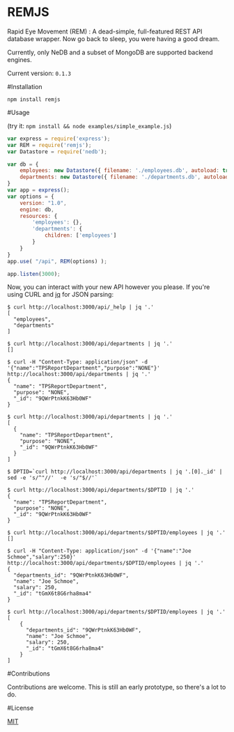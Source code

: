 # REMJS

Rapid Eye Movement (REM) : A dead-simple, full-featured REST API database wrapper.  Now go back to sleep, you were having a good dream.

Currently, only NeDB and a subset of MongoDB are supported backend engines.

Current version: `0.1.3`

#Installation

```shell
npm install remjs
```

#Usage

(try it: `npm install && node examples/simple_example.js`)
```javascript
var express = require('express');
var REM = require('remjs');
var Datastore = require('nedb');

var db = {
    employees: new Datastore({ filename: './employees.db', autoload: true }),
    departments: new Datastore({ filename: './departments.db', autoload: true })
}
var app = express();
var options = {
    version: "1.0",
    engine: db,
    resources: {
        'employees': {},
        'departments': {
            children: ['employees']
        }
    }
}
app.use( "/api", REM(options) );

app.listen(3000);
```

Now, you can interact with your new API however you please.  If you're using CURL and [jq](http://stedolan.github.io/jq/) for JSON parsing:

```shell
$ curl http://localhost:3000/api/_help | jq '.'
[
  "employees",
  "departments"
]

$ curl http://localhost:3000/api/departments | jq '.'
[]

$ curl -H "Content-Type: application/json" -d '{"name":"TPSReportDepartment","purpose":"NONE"}' http://localhost:3000/api/departments | jq '.'
{
  "name": "TPSReportDepartment",
  "purpose": "NONE",
  "_id": "9QWrPtnkK63Hb0WF"
}

$ curl http://localhost:3000/api/departments | jq '.'
[
  {
    "name": "TPSReportDepartment",
    "purpose": "NONE",
    "_id": "9QWrPtnkK63Hb0WF"
  }
]

$ DPTID=`curl http://localhost:3000/api/departments | jq '.[0]._id' | sed -e 's/^"//'  -e 's/"$//'`

$ curl http://localhost:3000/api/departments/$DPTID | jq '.'
{
  "name": "TPSReportDepartment",
  "purpose": "NONE",
  "_id": "9QWrPtnkK63Hb0WF"
}

$ curl http://localhost:3000/api/departments/$DPTID/employees | jq '.'
[]

$ curl -H "Content-Type: application/json" -d '{"name":"Joe Schmoe","salary":250}' http://localhost:3000/api/departments/$DPTID/employees | jq '.'
{
  "departments_id": "9QWrPtnkK63Hb0WF",
  "name": "Joe Schmoe",
  "salary": 250,
  "_id": "tGmX6t8G6rha8ma4"
}

$ curl http://localhost:3000/api/departments/$DPTID/employees | jq '.'
[
    {
      "departments_id": "9QWrPtnkK63Hb0WF",
      "name": "Joe Schmoe",
      "salary": 250,
      "_id": "tGmX6t8G6rha8ma4"
    }
]

```

#Contributions

Contributions are welcome.  This is still an early prototype, so there's a lot to do.

#License

[MIT](http://opensource.org/licenses/MIT)